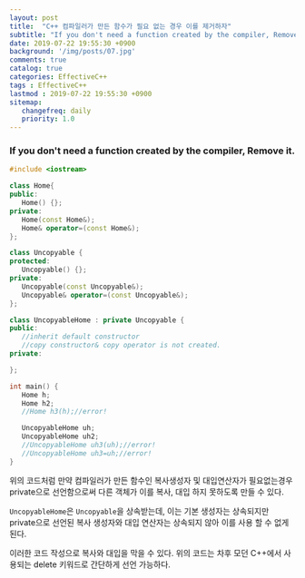 ```yaml
---
layout: post
title:  "C++ 컴파일러가 만든 함수가 필요 없는 경우 이를 제거하자"
subtitle: "If you don't need a function created by the compiler, Remove it."
date: 2019-07-22 19:55:30 +0900
background: '/img/posts/07.jpg'
comments: true
catalog: true
categories: EffectiveC++
tags : EffectiveC++
lastmod : 2019-07-22 19:55:30 +0900
sitemap:
   changefreq: daily
   priority: 1.0
---
```


### If you don't need a function created by the compiler, Remove it.

```cpp
#include <iostream>

class Home{
public:
   Home() {};
private:
   Home(const Home&);
   Home& operator=(const Home&);
};

class Uncopyable {
protected:
   Uncopyable() {};
private:
   Uncopyable(const Uncopyable&);
   Uncopyable& operator=(const Uncopyable&);
};

class UncopyableHome : private Uncopyable {
public:
   //inherit default constructor
   //copy constructor& copy operator is not created.
private:

};

int main() {
   Home h;
   Home h2;
   //Home h3(h);//error!

   UncopyableHome uh;
   UncopyableHome uh2;
   //UncopyableHome uh3(uh);//error!
   //UncopyableHome uh3=uh;//error!
}
```

위의 코드처럼 만약 컴파일러가 만든 함수인 복사생성자 및 대입연산자가 필요없는경우 private으로 선언함으로써 다른 객체가 이를 복사, 대입 하지 못하도록 만들 수 있다.

`UncopyableHome`은 `Uncopyable`을 상속받는데, 이는 기본 생성자는 상속되지만 private으로 선언된 복사 생성자와 대입 연산자는 상속되지 않아 이를 사용 할 수 없게 된다.

이러한 코드 작성으로 복사와 대입을 막을 수 있다. 위의 코드는 차후 모던 C++에서 사용되는 delete 키워드로 간단하게 선언 가능하다.
